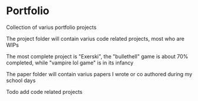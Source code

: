 # Portfolio
Collection of varius portfolio projects

The project folder will contain varius code related projects, most who are WIPs

The most complete project is "Exerski", the "bullethell" game is about 70% completed, while "vampire lol game" is in its infancy

The paper folder will contain varius papers I wrote or co authored during my school days 

Todo add code related projects 
